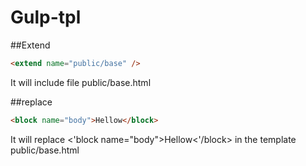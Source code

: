 # Gulp-tpl
##Extend
```html
<extend name="public/base" />
```
It will include file public/base.html 

##replace
```html
<block name="body">Hellow</block>
```
It will replace <'block name="body">Hellow<'/block> in the template public/base.html
